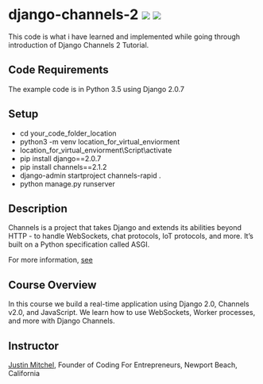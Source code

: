 # django-channels-2 [![](https://img.shields.io/github/license/sourcerer-io/hall-of-fame.svg?colorB=ff0000)](https://github.com/rsanimesh/django-channels-2/blob/master/LICENSE)  [![](https://img.shields.io/badge/Rahul-Sinha-brightgreen.svg?colorB=ff0000)](https://rahulkrsinha.github.io/)
This code is what i have learned and implemented while going through introduction of Django Channels 2 Tutorial.

## Code Requirements
The example code is in Python 3.5 using Django 2.0.7

## Setup

* cd your_code_folder_location
* python3 -m venv location_for_virtual_enviorment
* location_for_virtual_enviorment\Script\activate
* pip install django==2.0.7
* pip install channels==2.1.2
* django-admin startproject channels-rapid .
* python manage.py runserver


## Description

Channels is a project that takes Django and extends its abilities beyond HTTP - to handle WebSockets, chat protocols, IoT protocols, and more.
It’s built on a Python specification called ASGI.

For more information, [see](https://channels.readthedocs.io/en/latest/)

## Course Overview

In this course we build a real-time application using Django 2.0, Channels v2.0, and JavaScript. We learn how to use WebSockets, Worker processes, and more with Django Channels.

## Instructor

[Justin Mitchel](https://www.youtube.com/watch?v=RVH05S1qab8&t=83s), Founder of Coding For Entrepreneurs, Newport Beach, California